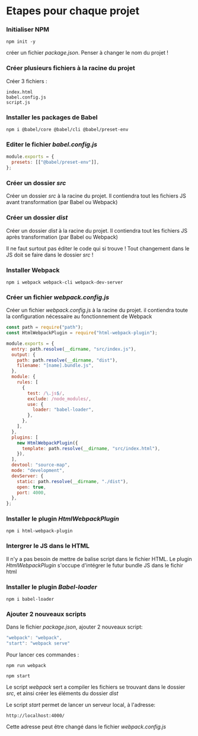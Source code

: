 # **Etapes pour chaque projet**



### Initialiser NPM

```terminal
npm init -y
```

créer un fichier *package.json*. Penser à changer le nom du projet !

### Créer plusieurs fichiers à la racine du projet

Créer 3 fichiers :

```
index.html
babel.config.js
script.js
```

### Installer les packages de Babel

```terminal
npm i @babel/core @babel/cli @babel/preset-env 
```

### Editer le fichier *babel.config.js*

```js
module.exports = {
  presets: [["@babel/preset-env"]],
};
```

### Créer un dossier *src*

Créer un dossier *src* à la racine du projet. Il contiendra tout les fichiers JS avant transformation (par Babel ou Webpack)

### Créer un dossier *dist*

Créer un dossier *dist* à la racine du projet. Il contiendra tout les fichiers JS après transformation (par Babel ou Webpack)

Il ne faut surtout pas éditer le code qui si trouve ! Tout changement dans le JS doit se faire dans le dossier *src* !

### Installer Webpack

```terminal
npm i webpack webpack-cli webpack-dev-server
```

### Créer un fichier *webpack.config.js*

Créer un fichier *webpack.config.js* à la racine du projet. il contiendra toute la configuration nécessaire au fonctionnement de Webpack

```javascript
const path = require("path");
const HtmlWebpackPlugin = require("html-webpack-plugin");

module.exports = {
  entry: path.resolve(__dirname, "src/index.js"),
  output: {
    path: path.resolve(__dirname, "dist"),
    filename: "[name].bundle.js",
  },
  module: {
    rules: [
      {
        test: /\.js$/,
        exclude: /node_modules/,
        use: {
          loader: "babel-loader",
        },
      },
    ],
  },
  plugins: [
    new HtmlWebpackPlugin({
      template: path.resolve(__dirname, "src/index.html"),
    }),
  ],
  devtool: "source-map",
  mode: "development",
  devServer: {
    static: path.resolve(__dirname, "./dist"),
    open: true,
    port: 4000,
  },
};
```

### Installer le plugin *HtmlWebpackPlugin*

```terminal
npm i html-webpack-plugin
```

### Intergrer le JS dans le HTML

Il n'y a pas besoin de mettre de balise script dans le fichier HTML. Le plugin *HtmlWebpackPlugin* s'occupe d'intégrer le futur bundle JS dans le fichir html

### Installer le plugin *Babel-loader*

```terminal
npm i babel-loader
```

### Ajouter 2 nouveaux scripts

Dans le fichier *package.json*, ajouter 2 nouveaux script:

```javascript
"webpack": "webpack",
"start": "webpack serve"
```

Pour lancer ces commandes :

```terminal
npm run webpack
```

```terminal
npm start
```

Le script *webpack* sert a compiler les fichiers se trouvant dans le dossier *src*, et ainsi créer les éléments du dossier *dist*

Le script *start* permet de lancer un serveur local, à l'adresse: 

```
http://localhost:4000/
```

Cette adresse peut être changé dans le fichier *webpack.config.js* 
